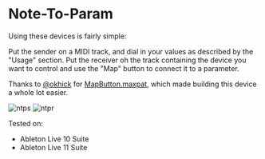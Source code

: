# Note-To-Param 

Using these devices is fairly simple: 

Put the sender on a MIDI track, and dial in your values as described by the "Usage" section. 
Put the receiver oh the track containing the device you want to control and use the "Map" button to connect it to a parameter.


Thanks to [@okhick](https://github.com/okhick/) for [MapButton.maxpat](https://github.com/okhick/MaxMSP-Tools/blob/master/MapButton.maxpat), which made building this device a whole lot easier. 



![ntps](https://user-images.githubusercontent.com/25403790/119383902-3a244700-bcc4-11eb-8e70-081ed50301e0.png)
![ntpr](https://user-images.githubusercontent.com/25403790/119383937-46100900-bcc4-11eb-8c76-7271373e3c56.png)


Tested on: 
* Ableton Live 10 Suite
* Ableton Live 11 Suite 
